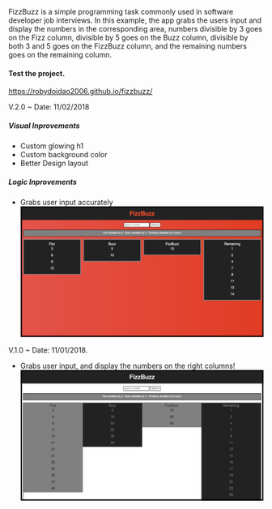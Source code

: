 FizzBuzz is a simple programming task commonly used in software developer job interviews.
In this example, the app grabs the users input and display the numbers in the corresponding area,
numbers divisible by 3 goes on the Fizz column, divisible by 5 goes on the Buzz column, divisible by both 3 and 5 goes 
on the FizzBuzz column, and the remaining numbers goes on the remaining column.

#### Test the project. 
https://robydoidao2006.github.io/fizzbuzz/

V.2.0 ~ Date: 11/02/2018
##### Visual Inprovements 
- Custom glowing h1
- Custom background color 
- Better Design layout
##### Logic Inprovements
- Grabs user input accurately 
![alt text](assets/images/github/v2.jpg)

V.1.0 ~ Date: 11/01/2018.
- Grabs user input, and display the numbers on the right columns!
![alt text](assets/images/github/v1.jpg)
